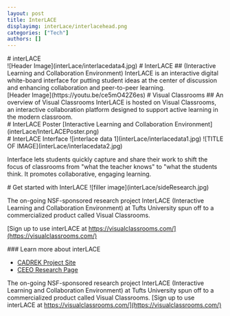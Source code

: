 ```yaml
---
layout: post
title: InterLACE
displayimg: interLace/interlacehead.png
categories: ["Tech"]
authors: []
---
```

<!--SITE_TITLE creates a title for your webpage----------------->
<div class="site_title" markdown="1">
# interLACE
</div>


<div class="image_text_overlay" markdown="1">
![Header Image](interLace/interlacedata4.jpg)
# InterLACE
## (Interactive Learning and Collaboration Environment)
InterLACE is an interactive digital white-board interface for putting student ideas at the center of discussion and enhancing collaboration and peer-to-peer learning.
</div>

<div class="image_text_overlay" markdown="1">
[Header Image](https://youtu.be/ce5mO42Z6es)
# Visual Classrooms
## An overview of Visual Classrooms
InterLACE is hosted on Visual Classrooms, an interactive collaboration platform designed to support active learning in the modern classroom.  
</div>


<div class="document" markdown="1">
# InterLACE Poster
[Interactive Learning and Collaboration Environment](interLace/InterLACEPoster.png)
<!-- insert as many links here as you want to dynamically create a grid of documents-->
</div>


<div class="free_write" markdown="1">
# InterLACE Interface
![interlace data 1](interLace/interlacedata1.jpg)
![TITLE OF IMAGE](interLace/interlacedata2.jpg)

Interface lets students quickly capture and share their work to shift the focus of classrooms from "what the teacher knows"
to "what the students think. It promotes collaborative, engaging learning.

</div>


<div class="free_write" markdown="1">
# Get started with InterLACE
![filler image](interLace/sideResearch.jpg)

The on-going NSF-sponsored research project InterLACE (Interactive Learning and Collaboration Environment) at Tufts University spun off to a commercialized product called Visual Classrooms.

[Sign up to use interLACE at https://visualclassrooms.com/](https://visualclassrooms.com/)
</div>


<div class="free_write" markdown="1">
### Learn more about interLACE


- [CADREK Project Site](https://cadrek12.org/projects/interlace-interactive-learning-and-collaboration-environment)
- [CEEO Research Page](http://ceeo.tufts.edu/research/projectsinterlace.htm)

The on-going NSF-sponsored research project InterLACE (Interactive Learning and Collaboration Environment) at Tufts University spun off to a commercialized product called Visual Classrooms.
[Sign up to use interLACE at https://visualclassrooms.com/](https://visualclassrooms.com/)
</div>
